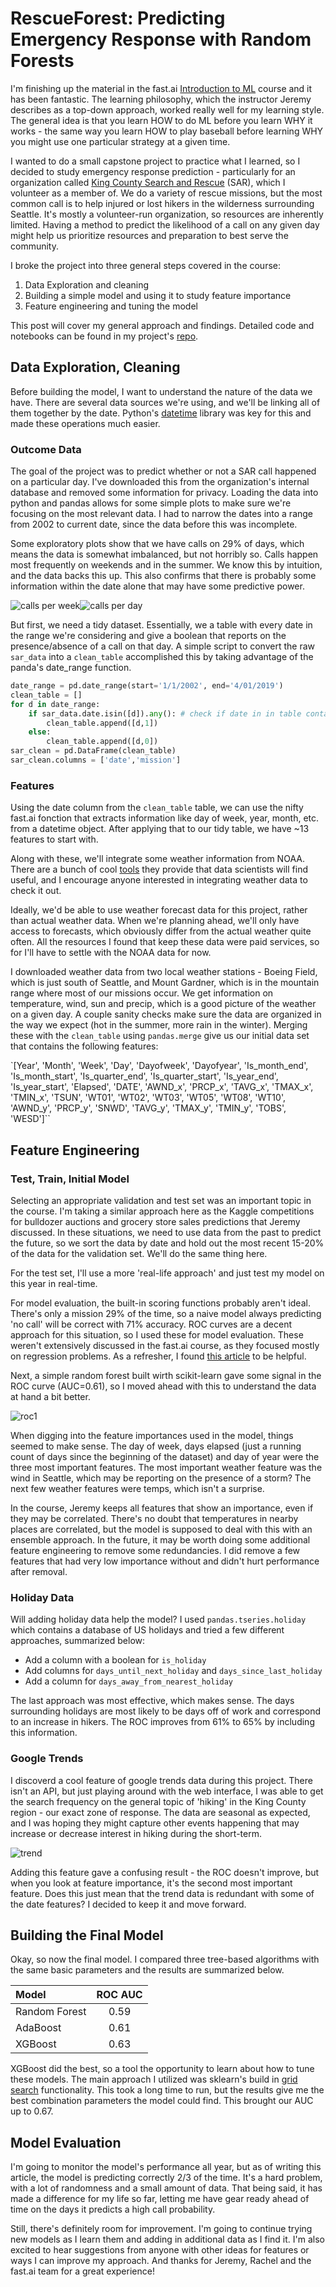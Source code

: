 # RescueForest: Predicting Emergency Response with Random Forests

I'm finishing up the material in the fast.ai [Introduction to ML](http://course18.fast.ai/ml) course and it has been fantastic. The learning philosophy, which the instructor Jeremy describes as a top-down approach, worked really well for my learning style. The general idea is that you learn HOW to do ML before you learn WHY it works - the same way you learn HOW to play baseball before learning WHY you might use one particular strategy at a given time.

I wanted to do a small capstone project to practice what I learned, so I decided to study emergency response prediction - particularly for an organization called [King County Search and Rescue](http://www.kingcountysar.org/) (SAR), which I volunteer as a member of. We do a variety of rescue missions, but the most common call is to help injured or lost hikers in the wilderness surrounding Seattle. It's mostly a volunteer-run organization, so resources are inherently limited. Having a method to predict the likelihood of a call on any given day might help us prioritize resources and preparation to best serve the community.

I broke the project into three general steps covered in the course:
1. Data Exploration and cleaning
2. Building a simple model and using it to study feature importance
3. Feature engineering and tuning the model

This post will cover my general approach and findings. Detailed code and notebooks can be found in my project's [repo](https://github.com/afederation/SAR_predict).

## Data Exploration, Cleaning

Before building the model, I want to understand the nature of the data we have. There are several data sources we're using, and we'll be linking all of them together by the date. Python's [datetime](https://docs.python.org/2/library/datetime.html) library was key for this and made these operations much easier.

### Outcome Data

The goal of the project was to predict whether or not a SAR call happened on a particular day. I've downloaded this from the organization's internal database and removed some information for privacy. Loading the data into python and pandas allows for some simple plots to make sure we're focusing on the most relevant data. I had to narrow the dates into a range from 2002 to current date, since the data before this was incomplete.

Some exploratory plots show that we have calls on 29% of days, which means the data is somewhat imbalanced, but not horribly so. Calls happen most frequently on weekends and in the summer. We know this by intuition, and the data backs this up. This also confirms that there is probably some information within the date alone that may have some predictive power.

![calls per week](figures/callsperweek.png)![calls per day](figures/callsperday.png)

But first, we need a tidy dataset. Essentially, we a table with every date in the range we're considering and give a boolean that reports on the presence/absence of a call on that day. A simple script to convert the raw `sar_data` into a `clean_table` accomplished this by taking advantage of the panda's date_range function.

```python
date_range = pd.date_range(start='1/1/2002', end='4/01/2019')
clean_table = []
for d in date_range:
    if sar_data.date.isin([d]).any(): # check if date in in table containing all calls
        clean_table.append([d,1])
    else:
        clean_table.append([d,0])               
sar_clean = pd.DataFrame(clean_table)
sar_clean.columns = ['date','mission']
```

### Features

Using the date column from the `clean_table` table, we can use the nifty fast.ai fonction that extracts information like day of week, year, month, etc. from a datetime object. After applying that to our tidy table, we have ~13 features to start with.

Along with these, we'll integrate some weather information from NOAA. There are a bunch of cool [tools](https://www.ncdc.noaa.gov/cdo-web/) they provide that data scientists will find useful, and I encourage anyone interested in integrating weather data to check it out.

Ideally, we'd be able to use weather forecast data for this project, rather than actual weather data. When we're planning ahead, we'll only have access to forecasts, which obviously differ from the actual weather quite often. All the resources I found that keep these data were paid services, so for I'll have to settle with the NOAA data for now.

I downloaded weather data from two local weather stations - Boeing Field, which is just south of Seattle, and Mount Gardner, which is in the mountain range where most of our missions occur. We get information on temperature, wind, sun and precip, which is a good picture of the weather on a given day. A couple sanity checks make sure the data are organized in the way we expect (hot in the summer, more rain in the winter). Merging these with the `clean_table` using `pandas.merge` give us our initial data set that contains the following features:

`[Year', 'Month', 'Week', 'Day', 'Dayofweek', 'Dayofyear',
       'Is_month_end', 'Is_month_start', 'Is_quarter_end', 'Is_quarter_start',
       'Is_year_end', 'Is_year_start', 'Elapsed', 'DATE', 'AWND_x', 'PRCP_x',
       'TAVG_x', 'TMAX_x', 'TMIN_x', 'TSUN', 'WT01', 'WT02', 'WT03', 'WT05',
       'WT08', 'WT10', 'AWND_y', 'PRCP_y', 'SNWD', 'TAVG_y', 'TMAX_y',
       'TMIN_y', 'TOBS', 'WESD']``

## Feature Engineering

### Test, Train, Initial Model

Selecting an appropriate validation and test set was an important topic in the course. I'm taking a similar approach here as the Kaggle competitions for bulldozer auctions and grocery store sales predictions that Jeremy discussed. In these situations, we need to use data from the past to predict the future, so we sort the data by date and hold out the most recent 15-20% of the data for the validation set. We'll do the same thing here.

For the test set, I'll use a more 'real-life approach' and just test my model on this year in real-time.

For model evaluation, the built-in scoring functions probably aren't ideal. There's only a mission 29% of the time, so a naive model always predicting 'no call' will be correct with 71% accuracy. ROC curves are a decent approach for this situation, so I used these for model evaluation. These weren't extensively discussed in the fast.ai course, as they focused mostly on regression problems. As a refresher, I found [this article](https://medium.com/greyatom/lets-learn-about-auc-roc-curve-4a94b4d88152) to be helpful.

Next, a simple random forest built wirth scikit-learn gave some signal in the ROC curve (AUC=0.61), so I moved ahead with this to understand the data at hand a bit better.

![roc1](figures/roc1.png)

When digging into the feature importances used in the model, things seemed to make sense. The day of week, days elapsed (just a running count of days since the beginning of the dataset) and day of year were the three most important features. The most important weather feature was the wind in Seattle, which may be reporting on the presence of a storm? The next few weather features were temps, which isn't a surprise.

In the course, Jeremy keeps all features that show an importance, even if they may be correlated. There's no doubt that temperatures in nearby places are correlated, but the model is supposed to deal with this with an ensemble approach. In the future, it may be worth doing some additional feature engineering to remove some redundancies. I did remove a few features that had very low importance without and didn't hurt performance after removal.

### Holiday Data

Will adding holiday data help the model? I used `pandas.tseries.holiday` which contains a database of US holidays and tried a few different approaches, summarized below:
- Add a column with a boolean for `is_holiday`
- Add columns for `days_until_next_holiday` and `days_since_last_holiday`
- Add a column for `days_away_from_nearest_holiday`

The last approach was most effective, which makes sense. The days surrounding holidays are most likely to be days off of work and correspond to an increase in hikers. The ROC improves from 61% to 65% by including this information.

### Google Trends

I discoverd a cool feature of google trends data during this project. There isn't an API, but just playing around with the web interface, I was able to get the search frequency on the general topic of 'hiking' in the King County region - our exact zone of response. The data are seasonal as expected, and I was hoping they might capture other events happening that may increase or decrease interest in hiking during the short-term.

![trend](figures/trends.png)

Adding this feature gave a confusing result - the ROC doesn't improve, but when you look at feature importance, it's the second most important feature. Does this just mean that the trend data is redundant with some of the date features? I decided to keep it and move forward.

## Building the Final Model

Okay, so now the final model. I compared three tree-based algorithms with the same basic parameters and the results are summarized below.

| Model         | ROC AUC       |
|:------------|:-------------:|
| Random Forest     | 0.59 |
| AdaBoost      | 0.61      |  
| XGBoost |  0.63      |  

XGBoost did the best, so a tool the opportunity to learn about how to tune these models. The main approach I utilized was sklearn's build in [grid search](https://scikit-learn.org/stable/modules/generated/sklearn.model_selection.GridSearchCV.html) functionality. This took a long time to run, but the results give me the best combination parameters the model could find. This brought our AUC up to 0.67.

## Model Evaluation

I'm going to monitor the model's performance all year, but as of writing this article, the model is predicting correctly 2/3 of the time. It's a hard problem, with a lot of randomness and a small amount of data. That being said, it has made a difference for my life so far, letting me have gear ready ahead of time on the days it predicts a high call probability.

Still, there's definitely room for improvement. I'm going to continue trying new models as I learn them and adding in additional data as I find it. I'm also excited to hear suggestions from anyone with other ideas for features or ways I can improve my approach. And thanks for Jeremy, Rachel and the fast.ai team for a great experience!
